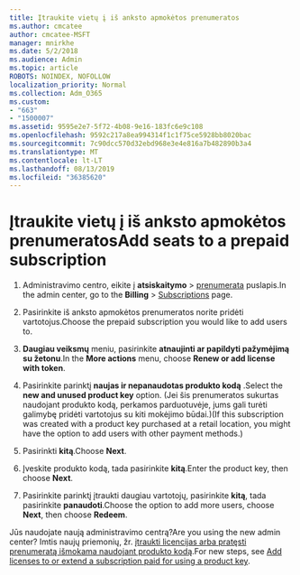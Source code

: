 ```yaml
---
title: Įtraukite vietų į iš anksto apmokėtos prenumeratos
ms.author: cmcatee
author: cmcatee-MSFT
manager: mnirkhe
ms.date: 5/2/2018
ms.audience: Admin
ms.topic: article
ROBOTS: NOINDEX, NOFOLLOW
localization_priority: Normal
ms.collection: Adm_O365
ms.custom:
- "663"
- "1500007"
ms.assetid: 9595e2e7-5f72-4b08-9e16-183fc6e9c108
ms.openlocfilehash: 9592c217a8ea994314f1c1f75ce5928bb8020bac
ms.sourcegitcommit: 7c90dcc570d32ebd968e3e4e816a7b482890b3a4
ms.translationtype: MT
ms.contentlocale: lt-LT
ms.lasthandoff: 08/13/2019
ms.locfileid: "36385620"
---
```

# <a name="add-seats-to-a-prepaid-subscription"></a><span data-ttu-id="8ab4b-102">Įtraukite vietų į iš anksto apmokėtos prenumeratos</span><span class="sxs-lookup"><span data-stu-id="8ab4b-102">Add seats to a prepaid subscription</span></span>

1. <span data-ttu-id="8ab4b-103">Administravimo centro, eikite į **atsiskaitymo** \> [prenumerata](https://go.microsoft.com/fwlink/p/?linkid=842054) puslapis.</span><span class="sxs-lookup"><span data-stu-id="8ab4b-103">In the admin center, go to the **Billing** \> [Subscriptions](https://go.microsoft.com/fwlink/p/?linkid=842054) page.</span></span>

2. <span data-ttu-id="8ab4b-104">Pasirinkite iš anksto apmokėtos prenumeratos norite pridėti vartotojus.</span><span class="sxs-lookup"><span data-stu-id="8ab4b-104">Choose the prepaid subscription you would like to add users to.</span></span>

3. <span data-ttu-id="8ab4b-105">**Daugiau veiksmų** meniu, pasirinkite **atnaujinti ar papildyti pažymėjimą su žetonu**.</span><span class="sxs-lookup"><span data-stu-id="8ab4b-105">In the **More actions** menu, choose **Renew or add license with token**.</span></span>

4. <span data-ttu-id="8ab4b-106">Pasirinkite parinktį **naujas ir nepanaudotas produkto kodą** .</span><span class="sxs-lookup"><span data-stu-id="8ab4b-106">Select the **new and unused product key** option.</span></span> <span data-ttu-id="8ab4b-107">(Jei šis prenumeratos sukurtas naudojant produkto kodą, perkamos parduotuvėje, jums gali turėti galimybę pridėti vartotojus su kiti mokėjimo būdai.)</span><span class="sxs-lookup"><span data-stu-id="8ab4b-107">(If this subscription was created with a product key purchased at a retail location, you might have the option to add users with other payment methods.)</span></span>

5. <span data-ttu-id="8ab4b-108">Pasirinkti **kitą**.</span><span class="sxs-lookup"><span data-stu-id="8ab4b-108">Choose **Next**.</span></span>

6. <span data-ttu-id="8ab4b-109">Įveskite produkto kodą, tada pasirinkite **kitą**.</span><span class="sxs-lookup"><span data-stu-id="8ab4b-109">Enter the product key, then choose **Next**.</span></span>

7. <span data-ttu-id="8ab4b-110">Pasirinkite parinktį įtraukti daugiau vartotojų, pasirinkite **kitą**, tada pasirinkite **panaudoti**.</span><span class="sxs-lookup"><span data-stu-id="8ab4b-110">Choose the option to add more users, choose **Next**, then choose **Redeem**.</span></span>

<span data-ttu-id="8ab4b-111">Jūs naudojate naują administravimo centrą?</span><span class="sxs-lookup"><span data-stu-id="8ab4b-111">Are you using the new admin center?</span></span> <span data-ttu-id="8ab4b-112">Imtis naujų priemonių, žr. [įtraukti licencijas arba pratęsti prenumeratą išmokama naudojant produkto kodą](https://docs.microsoft.com/en-us/office365/admin/misc/add-licenses-using-product-key).</span><span class="sxs-lookup"><span data-stu-id="8ab4b-112">For new steps, see [Add licenses to or extend a subscription paid for using a product key](https://docs.microsoft.com/en-us/office365/admin/misc/add-licenses-using-product-key).</span></span>